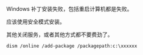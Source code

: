 Windows 补丁安装失败，包括重启计算机都是失败。

应该使用安全模式安装。

其他关闭服务，或者其他方式都不要费劲了。


```
dism /online /add-package /packagepath:c:\xxxxxx
```
